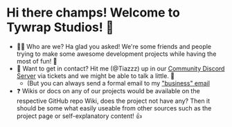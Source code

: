 # Hi there champs! Welcome to Tywrap Studios! 👋

- 🙋‍♀️ Who are we? Ha glad you asked! We're some friends and people trying to make some awesome development projects while having the most of fun! 🎉
- 🌈 Want to get in contact? Hit me (@Tiazzz) up in our [Community Discord Server](https://discord.gg/kcm8scfCwK) via tickets and we might be able to talk a little. 👀
  - (But you can always send a formal email to my ["business" email](mailto:info.tywrap.studio@gmail.com)
- ❓ Wikis or docs on any of our projects would be available on the respective GitHub repo Wiki, does the project not have any? Then it should be some what easily useable from other sources such as the project page or self-explanatory content! 👍
